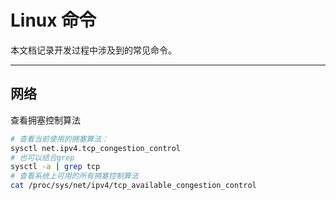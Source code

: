 # Linux 命令

本文档记录开发过程中涉及到的常见命令。



---



## 网络

查看拥塞控制算法 

```bash
# 查看当前使用的拥塞算法：
sysctl net.ipv4.tcp_congestion_control
# 也可以结合grep
sysctl -a | grep tcp
# 查看系统上可用的所有拥塞控制算法
cat /proc/sys/net/ipv4/tcp_available_congestion_control
```





